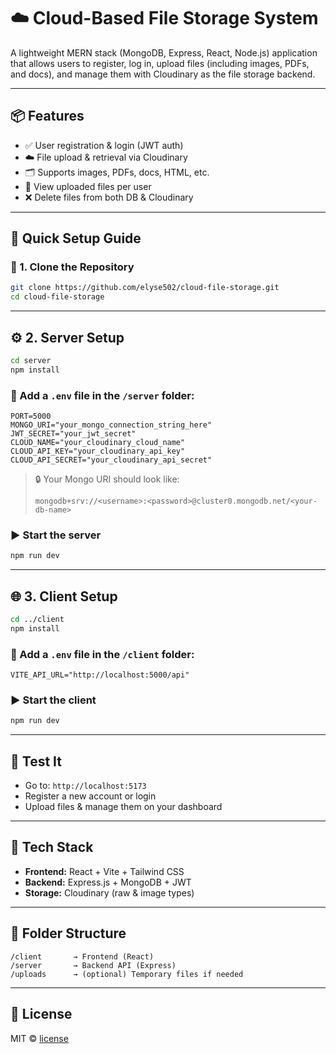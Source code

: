 # ☁️ Cloud-Based File Storage System

A lightweight MERN stack (MongoDB, Express, React, Node.js) application that allows users to register, log in, upload files (including images, PDFs, and docs), and manage them with Cloudinary as the file storage backend.

---

## 📦 Features

- ✅ User registration & login (JWT auth)
- ☁️ File upload & retrieval via Cloudinary
- 🗂 Supports images, PDFs, docs, HTML, etc.
- 🧾 View uploaded files per user
- ❌ Delete files from both DB & Cloudinary

---

## 🚀 Quick Setup Guide

### 📁 1. Clone the Repository

```bash
git clone https://github.com/elyse502/cloud-file-storage.git
cd cloud-file-storage
```

---

## ⚙️ 2. Server Setup

```bash
cd server
npm install
```

### 🔐 Add a `.env` file in the `/server` folder:

```env
PORT=5000
MONGO_URI="your_mongo_connection_string_here"
JWT_SECRET="your_jwt_secret"
CLOUD_NAME="your_cloudinary_cloud_name"
CLOUD_API_KEY="your_cloudinary_api_key"
CLOUD_API_SECRET="your_cloudinary_api_secret"
```

> 🔒 Your Mongo URI should look like:
>
> ```
> mongodb+srv://<username>:<password>@cluster0.mongodb.net/<your-db-name>
> ```

### ▶️ Start the server

```bash
npm run dev
```

---

## 🌐 3. Client Setup

```bash
cd ../client
npm install
```

### 🔐 Add a `.env` file in the `/client` folder:

```env
VITE_API_URL="http://localhost:5000/api"
```

### ▶️ Start the client

```bash
npm run dev
```

---

## 🧪 Test It

- Go to: `http://localhost:5173`
- Register a new account or login
- Upload files & manage them on your dashboard

---

## 📝 Tech Stack

- **Frontend:** React + Vite + Tailwind CSS
- **Backend:** Express.js + MongoDB + JWT
- **Storage:** Cloudinary (raw & image types)

---

## 📂 Folder Structure

```
/client       → Frontend (React)
/server       → Backend API (Express)
/uploads      → (optional) Temporary files if needed
```

---

## 📄 License

MIT © [license]()
